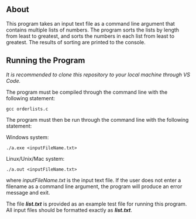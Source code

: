 ## About
This program takes an input text file as a command line argument that contains multiple lists of numbers. The program sorts the lists by length from least to greatest, and sorts the numbers in each list from least to greatest. The results of sorting are printed to the console.

## Running the Program
_It is recommended to clone this repository to your local machine through VS Code._

The program must be compiled through the command line with the following statement:

`gcc orderlists.c`

The program must then be run through the command line with the following statement:

Windows system:

`./a.exe <inputFileName.txt>`

Linux/Unix/Mac system:

`./a.out <inputFileName.txt>`

where _inputFileName.txt_ is the input text file. If the user does not enter a filename as a command line argument, the program will produce an error message and exit.

The file **_list.txt_** is provided as an example test file for running this program. All input files should be formatted exactly as **_list.txt_**.


